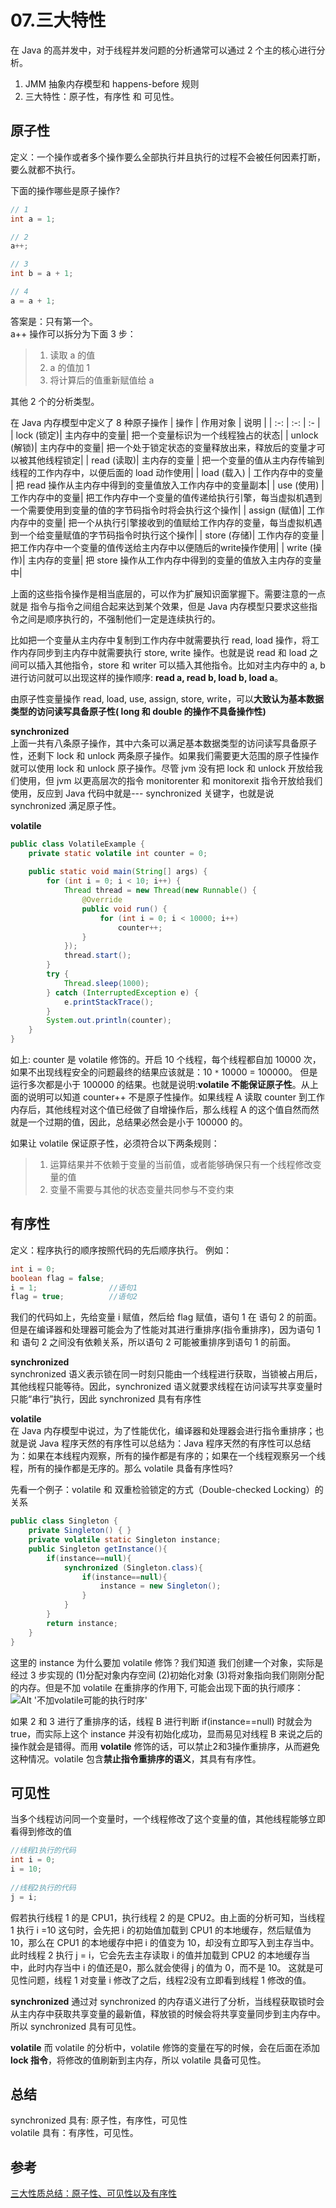 # 07.三大特性

在 Java 的高并发中，对于线程并发问题的分析通常可以通过 2 个主的核心进行分析。
1. JMM 抽象内存模型和 happens-before 规则
2. 三大特性：原子性，有序性 和 可见性。


## 原子性

定义：一个操作或者多个操作要么全部执行并且执行的过程不会被任何因素打断，要么就都不执行。

下面的操作哪些是原子操作?
```java
// 1
int a = 1;

// 2
a++;

// 3
int b = a + 1;

// 4
a = a + 1;
```
答案是：只有第一个。  
a++ 操作可以拆分为下面 3 步：
>1. 读取 a  的值
>2. a 的值加 1
>3. 将计算后的值重新赋值给 a  

其他 2 个的分析类型。 


在 Java 内存模型中定义了 8 种原子操作
| 操作 | 作用对象 | 说明 |
| :-: | :-: | :- |
| lock (锁定)| 主内存中的变量| 把一个变量标识为一个线程独占的状态|
| unlock (解锁)| 主内存中的变量| 把一个处于锁定状态的变量释放出来，释放后的变量才可以被其他线程锁定|
| read (读取)| 主内存的变量 | 把一个变量的值从主内存传输到线程的工作内存中，以便后面的 load 动作使用|
| load (载入) | 工作内存中的变量 | 把 read 操作从主内存中得到的变量值放入工作内存中的变量副本|
| use (使用) | 工作内存中的变量| 把工作内存中一个变量的值传递给执行引擎，每当虚拟机遇到一个需要使用到变量的值的字节码指令时将会执行这个操作|
| assign (赋值)| 工作内存中的变量| 把一个从执行引擎接收到的值赋给工作内存的变量，每当虚拟机遇到一个给变量赋值的字节码指令时执行这个操作|
| store (存储)| 工作内存的变量 | 把工作内存中一个变量的值传送给主内存中以便随后的write操作使用|
| write (操作)| 主内存的变量| 把 store 操作从工作内存中得到的变量的值放入主内存的变量中|


上面的这些指令操作是相当底层的，可以作为扩展知识面掌握下。需要注意的一点就是
指令与指令之间组合起来达到某个效果，但是 Java 内存模型只要求这些指令之间是顺序执行的，不强制他们一定是连续执行的。  

比如把一个变量从主内存中复制到工作内存中就需要执行 read, load 操作，将工作内存同步到主内存中就需要执行 store, write 操作。也就是说 read 和 load 之间可以插入其他指令，store 和 writer 可以插入其他指令。比如对主内存中的 a, b 进行访问就可以出现这样的操作顺序: **read a, read b, load b, load a**。

由原子性变量操作 read, load, use, assign, store, write，可以**大致认为基本数据类型的访问读写具备原子性( long 和 double 的操作不具备操作性)**


**synchronized**  
上面一共有八条原子操作，其中六条可以满足基本数据类型的访问读写具备原子性，还剩下 lock 和 unlock 两条原子操作。如果我们需要更大范围的原子性操作就可以使用 lock 和 unlock 原子操作。尽管 jvm 没有把 lock 和 unlock 开放给我们使用，但 jvm 以更高层次的指令 monitorenter 和 monitorexit 指令开放给我们使用，反应到 Java 代码中就是--- synchronized 关键字，也就是说 synchronized 满足原子性。

**volatile**
```java
public class VolatileExample {
    private static volatile int counter = 0;
 
    public static void main(String[] args) {
        for (int i = 0; i < 10; i++) {
            Thread thread = new Thread(new Runnable() {
                @Override
                public void run() {
                    for (int i = 0; i < 10000; i++)
                        counter++;
                }
            });
            thread.start();
        }
        try {
            Thread.sleep(1000);
        } catch (InterruptedException e) {
            e.printStackTrace();
        }
        System.out.println(counter);
    }
}
```
如上: counter 是 volatile 修饰的。开启 10 个线程，每个线程都自加 10000 次，如果不出现线程安全的问题最终的结果应该就是：10 `*` 10000 = 100000。 但是运行多次都是小于 100000 的结果。也就是说明:**volatile 不能保证原子性**。从上面的说明可以知道 counter++ 不是原子性操作。如果线程 A 读取 counter 到工作内存后，其他线程对这个值已经做了自增操作后，那么线程 A 的这个值自然而然就是一个过期的值，因此，总结果必然会是小于 100000 的。

如果让 volatile 保证原子性，必须符合以下两条规则：
>1. 运算结果并不依赖于变量的当前值，或者能够确保只有一个线程修改变量的值
>2. 变量不需要与其他的状态变量共同参与不变约束


## 有序性
定义：程序执行的顺序按照代码的先后顺序执行。
例如：
```java
int i = 0;              
boolean flag = false;
i = 1;                //语句1  
flag = true;          //语句2
```
我们的代码如上，先给变量 i 赋值，然后给 flag 赋值，语句 1 在 语句 2 的前面。但是在编译器和处理器可能会为了性能对其进行重排序(指令重排序)，因为语句 1 和 语句 2 之间没有依赖关系，所以语句 2 可能被重排序到语句 1 的前面。

**synchronized**  
synchronized 语义表示锁在同一时刻只能由一个线程进行获取，当锁被占用后，其他线程只能等待。因此，synchronized 语义就要求线程在访问读写共享变量时只能“串行”执行，因此 synchronized 具有有序性

**volatile**  
在 Java 内存模型中说过，为了性能优化，编译器和处理器会进行指令重排序；也就是说 Java 程序天然的有序性可以总结为：Java 程序天然的有序性可以总结为：如果在本线程内观察，所有的操作都是有序的；如果在一个线程观察另一个线程，所有的操作都是无序的。那么 volatile 具备有序性吗?

先看一个例子：volatile 和 双重检验锁定的方式（Double-checked Locking）的关系
```java
public class Singleton {
    private Singleton() { }
    private volatile static Singleton instance;
    public Singleton getInstance(){
        if(instance==null){
            synchronized (Singleton.class){
                if(instance==null){
                    instance = new Singleton();
                }
            }
        }
        return instance;
    }
}
```
这里的 instance 为什么要加 volatile 修饰？我们知道 我们创建一个对象，实际是经过 3 步实现的 (1)分配对象内存空间 (2)初始化对象 (3)将对象指向我们刚刚分配的内存。但是不加 volatile 在重排序的作用下, 可能会出现下面的执行顺序：
![Alt '不加volatile可能的执行时序'](https://s2.ax1x.com/2020/01/19/19BxC6.png)

如果 2 和 3 进行了重排序的话，线程 B 进行判断 if(instance==null) 时就会为 true，而实际上这个 instance 并没有初始化成功，显而易见对线程 B 来说之后的操作就会是错得。而用 **volatile** 修饰的话，可以禁止2和3操作重排序，从而避免这种情况。volatile 包含**禁止指令重排序的语义**，其具有有序性。


## 可见性
当多个线程访问同一个变量时，一个线程修改了这个变量的值，其他线程能够立即看得到修改的值
```java
//线程1执行的代码
int i = 0;
i = 10;
 
//线程2执行的代码
j = i;
```
假若执行线程 1 的是 CPU1，执行线程 2 的是 CPU2。由上面的分析可知，当线程 1 执行 i =10 这句时，会先把 i 的初始值加载到 CPU1 的本地缓存，然后赋值为 10，那么在 CPU1 的本地缓存中把 i 的值变为 10，却没有立即写入到主存当中。  
此时线程 2 执行 j = i，它会先去主存读取 i 的值并加载到 CPU2 的本地缓存当中，此时内存当中 i 的值还是0，那么就会使得 j 的值为 0，而不是 10。
这就是可见性问题，线程 1 对变量 i 修改了之后，线程2没有立即看到线程 1 修改的值。


**synchronized**
通过对 synchronized 的内存语义进行了分析，当线程获取锁时会从主内存中获取共享变量的最新值，释放锁的时候会将共享变量同步到主内存中。所以 synchronized 具有可见性。

**volatile**
而 volatile 的分析中，volatile 修饰的变量在写的时候，会在后面在添加 **lock 指令**，将修改的值刷新到主内存，所以 volatile 具备可见性。

## 总结
synchronized 具有: 原子性，有序性，可见性  
volatile 具有：有序性，可见性。

## 参考
[三大性质总结：原子性、可见性以及有序性](https://www.codercc.com/post/2a366704.html)